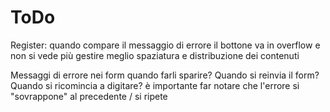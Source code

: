 # ToDo

Register:
quando compare il messaggio di errore il bottone va in overflow e non si vede più
gestire meglio spaziatura e distribuzione dei contenuti

Messaggi di errore nei form
quando farli sparire? Quando si reinvia il form? Quando si ricomincia a digitare?
è importante far notare che l'errore si "sovrappone" al precedente / si ripete
